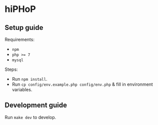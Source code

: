 # hiPHoP

## Setup guide

Requirements:
  - `npm`
  - `php >= 7`
  - `mysql`

Steps:
  - Run `npm install`.
  - Run `cp config/env.example.php config/env.php` & fill in environment variables.

## Development guide

Run `make dev` to develop.
